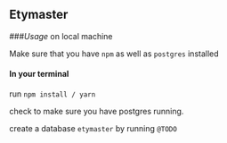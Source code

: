 ## Etymaster

###*_Usage_* on local machine

Make sure that you have `npm` as well as `postgres` installed

#### In your terminal

run `npm install / yarn`

check to make sure you have postgres running.

create a database `etymaster` by running `@TODO`

